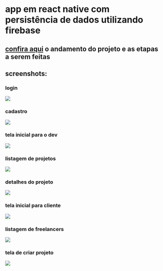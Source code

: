<h1>app em react native com persistência de dados utilizando firebase</h1>
<h2><a href="https://github.com/danrleidalfre/freeladev/projects/1?fullscreen=true">confira aqui</a> o andamento do projeto e as etapas a serem feitas</h2>
<h2>screenshots:</h2>
<h3>login</h3>
<img src='screenshots/login.png'>
<h3>cadastro</h3>
<img src='screenshots/cadastro.png'>
<h3>tela inicial para o dev</h3>
<img src='screenshots/inicio-freelancer.png'>
<h3>listagem de projetos</h3>
<img src='screenshots/projetos.png'>
<h3>detalhes do projeto</h3>
<img src='screenshots/detalhes-projeto.png'>
<h3>tela inicial para cliente</h3>
<img src='screenshots/inicio-cliente.png'>
<h3>listagem de freelancers</h3>
<img src='screenshots/detalhes-freelancer.png'>
<h3>tela de criar projeto</h3>
<img src='screenshots/criar-projeto.png'>